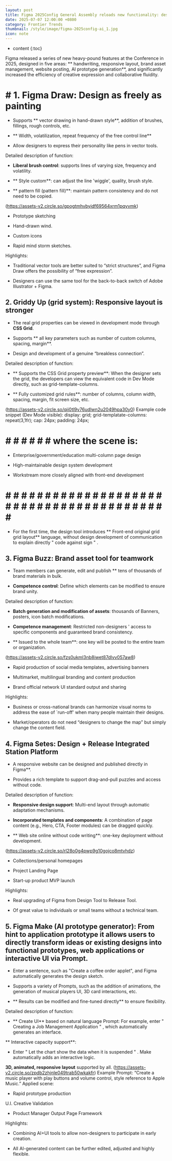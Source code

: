 ```yaml
---
layout: post
title: Figma 2025Config General Assembly reloads new functionality: design like a painting, AI prototype generator, integrated station platform...
date: 2025-07-07 12:00:00 +0800
category: Frontier Trends
thumbnail: /style/image/figma-2025config-ai_1.jpg
icon: note
---
```

* content
{:toc}

Figma released a series of new heavy-pound features at the Conference in 2025, designed in five areas: ** handwriting, responsive layout, brand asset management, website posting, AI prototype generation**, and significantly increased the efficiency of creative expression and collaborative fluidity.

# # 1. **Figma Draw**: Design as freely as painting

- Supports ** vector drawing in hand-drawn style**, addition of brushes, fillings, rough controls, etc.

- ** Width, volatilization, repeat frequency of the free control line**

- Allow designers to express their personality like pens in vector tools.

Detailed description of function:

- **Liberal brush control**: supports lines of varying size, frequency and volatility.

- ** Style custom**: can adjust the line 'wiggle', quality, brush style.

- ** pattern fill (pattern fill)**: maintain pattern consistency and do not need to be copied.

(https://assets-v2.circle.so/gpogtmhvbyidf69564xrm1pqyvmk)

- Prototype sketching

- Hand-drawn wind.

- Custom icons

- Rapid mind storm sketches.

Highlights:

- Traditional vector tools are better suited to “strict structures”, and Figma Draw offers the possibility of “free expression”.

- Designers can use the same tool for the back-to-back switch of Adobe Illustrator + Figma.

##  2. **Griddy Up (grid system)**: Responsive layout is stronger

- The real grid properties can be viewed in development mode through **CSS Grid**.

- Supports ** all key parameters such as number of custom columns, spacing, margin**.

- Design and development of a genuine “breakless connection”.

Detailed description of function:

- ** Supports the CSS Grid property preview**: When the designer sets the grid, the developers can view the equivalent code in Dev Mode directly, such as grid-template-columns.

- ** Fully customized grid rules**: number of columns, column width, spacing, margin, fit screen size, etc.

(https://assets-v2.circle.so/qii0tl9v76udlwn2u2049hpa30y0)  Example code snippet (Dev Mode visible): display: grid; grid-templatate-columns: repeat(3,1fr); cap: 24px; padding: 24px;

# #  # # # # # where the scene is:

- Enterprise/government/education multi-column page design

- High-maintainable design system development

- Workstream more closely aligned with front-end development

# # # # # # # # # # # # # # # # # # # # # # # # # # # # # # # # # # # # # # # # # # #

- For the first time, the design tool introduces ** Front-end original grid grid layout** language, without design  development of communication to explain directly " code against sign " .

##  3. **Figma Buzz**: Brand asset tool for teamwork

- Team members can generate, edit and publish ** tens of thousands of brand materials in bulk.

- **Competence control**: Define which elements can be modified to ensure brand unity.

Detailed description of function:

- **Batch generation and modification of assets**: thousands of Banners, posters, icon batch modifications.

- **Competence management**: Restricted non-designers ' access to specific components and guaranteed brand consistency.

- ** Issued to the whole team**: one key will be posted to the entire team or organization.

(https://assets-v2.circle.so/fzs0ukml3nb8iwet87dlvv057aw8)

- Rapid production of social media templates, advertising banners

- Multimarket, multilingual branding and content production

- Brand official network UI standard output and sharing

Highlights:

- Business or cross-national brands can harmonize visual norms to address the ease of `run-off' when many people maintain their designs.

- Market/operators do not need “designers to change the map” but simply change the content field.

## 4. **Figma Setes**: Design + Release Integrated Station Platform

- A responsive website can be designed and published directly in Figma**.

- Provides a rich template to support drag-and-pull puzzles and access without code.

Detailed description of function:

- **Responsive design support**: Multi-end layout through automatic adaptation mechanisms.

- **Incorporated templates and components**: A combination of page content (e.g., Hero, CTA, Footer modules) can be dragged quickly.

- ** Web site online without code writing**: one-key deployment without development.

(https://assets-v2.circle.so/rl28o0g4pwp9g10gojco8mtvhdz)

- Collections/personal homepages

- Project Landing Page

- Start-up product MVP launch

Highlights:

- Real upgrading of Figma from Design Tool to Release Tool.

- Of great value to individuals or small teams without a technical team.

## 5. **Figma Make (**AI prototype generator**)**: From hint to application prototype it allows users to directly transform ideas or existing designs into **functional prototypes, web applications or interactive UI** via Prompt.

- Enter a sentence, such as "Create a coffee order applet", and Figma automatically generates the design sketch.

- Supports a variety of Prompts, such as the addition of animations, the generation of musical players UI, 3D card interactions, etc.

- ** Results can be modified and fine-tuned directly** to ensure flexibility.

Detailed description of function:

- ** Create UI** based on natural language Prompt: For example, enter " Creating a Job Management Application " , which automatically generates an interface.

** Interactive capacity support**:

- Enter " Let the chart show the data when it is suspended " . Make automatically adds an interactive logic.

**3D, animated, responsive layout** supported by all.  (https://assets-v2.circle.so/zpdb2zhjnle049trab50wkakfr) Example Prompt: “Create a music player with play buttons and volume control, style reference to Apple Music.”  Applied scene:

- Rapid prototype production

U.I. Creative Validation

- Product Manager Output Page Framework

Highlights:

- Combining AI+UI tools to allow non-designers to participate in early creation.

- All AI-generated content can be further edited, adjusted and highly flexible.

